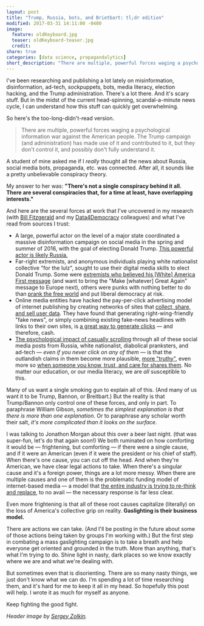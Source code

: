 ```yaml
---
layout: post
title: "Trump, Russia, bots, and Brietbart: tl;dr edition"
modified: 2017-03-31 14:11:00 -0400
image:  
  feature: oldKeyboard.jpg  
  teaser: oldKeyboard-teaser.jpg  
  credit:
share: true
categories: [data science, propagandalytics]
short_description: "There are multiple, powerful forces waging a psychological information war against the American people."
---
```


I've been researching and publishing a lot lately on misinformation, disinformation, ad-tech, sockpuppets, bots, media literacy, election hacking, and the Trump administration. There's a lot there. And it's scary stuff. But in the midst of the current head-spinning, scandal-a-minute news cycle, I can understand how this stuff can quickly get overwhelming.

So here's the too-long-didn't-read version.

> There are multiple, powerful forces waging a psychological information war against the American people. The Trump campaign (and administration) has made use of it and contributed to it, but they don't control it, and possibly don't fully understand it.

A student of mine asked me if I *really* thought all the news about Russia, social media bots, propaganda, etc. was connected. After all, it sounds like a pretty unbelievable conspiracy theory.

My answer to her was: **"There's not a single conspiracy behind it all. There are several conspiracies that, for a time at least, have overlapping interests."**

And here are the several forces at work that I've uncovered in my research (with <a href="https://twitter.com/funnymonkey" target="blank_">Bill Fitzgerald</a> and my <a href="http://datafordemocracy.org/" target="blank_">Data4Democracy</a> colleagues) and what I've read from sources I trust:

- A large, powerful actor on the level of a major state coordinated a massive disinformation campaign on social media in the spring and summer of 2016, with the goal of electing Donald Trump. <a href="https://medium.com/data-for-democracy/sockpuppets-secessionists-and-breitbart-7171b1134cd5" target="blank_">This powerful actor is likely Russia.</a>  
- Far-right extremists, and anonymous individuals playing white nationalist collective "for the lulz", sought to use their digital media skills to elect Donald Trump. Some were <a href="http://www.politico.com/magazine/story/2017/03/memes-4chan-trump-supporters-trolls-internet-214856" target="blank_">extremists who believed his [White] America First message</a> (and want to bring the "Make [whatever] Great Again" message to Europe next), others were punks with nothing better to do than <a href="https://medium.com/@DaleBeran/4chan-the-skeleton-key-to-the-rise-of-trump-624e7cb798cb" target="blank_">prank the free world</a> and put liberal democracy at risk.  
- Online media entities have hacked the pay-per-click advertising model of internet publishing by creating networks of sites that <a href="https://funnymonkey.com/2017/adtech-and-misinformation-the-middlemen-who-sell-to-all-sides" target="blank_">collect, share, and sell user data</a>. They have found that generating right-wing-friendly "fake news", or simply combining existing fake-news headlines with links to their own sites, is <a href="http://pushpullfork.com/2017/03/fake-news-adtech-misinformation/" target="blank_">a great way to generate clicks</a> ― and therefore, cash.  
- <a href="https://www.americanpressinstitute.org/publications/reports/survey-research/trust-social-media/" target="blank_">The psychological impact of casually scrolling</a> through all of these social media posts from Russia, white nationalist, diabolical pranksters, and ad-tech ― *even if you never click on any of them* ― is that the outlandish claims in them become more plausible, <a href="http://www.digitalpedagogylab.com/hybridped/truthy-lies-surreal-truths/" target="blank_">more "truthy"</a>, even more so <a href="https://www.americanpressinstitute.org/publications/reports/survey-research/trust-social-media/" target="blank_">when someone you know, trust, and care for shares them</a>. No matter our education, or our media literacy, we are *all* susceptible to this.

Many of us want a single smoking gun to explain all of this. (And many of us want it to be Trump, Bannon, or Breitbart.) But the reality is that Trump/Bannon only control one of these forces, and only in part. To paraphrase William Gibson, *sometimes the simplest explanation is that there is more than one explanation*. Or to paraphrase any scholar worth their salt, *it's more complicated than it looks on the surface*.

I was talking to Jonathon Morgan about this over a beer last night. (that was super-fun, let's do that again soon!) We both ruminated on how comforting it would be ― frightening, but comforting ― if there were a single cause, and if it were an American (even if it were the president or his chief of staff). When there's one cause, you can cut off the head. And when they're American, we have clear legal actions to take. When there's a singular cause and it's a foreign power, things are a lot more messy. When there are multiple causes and one of them is the problematic funding model of internet-based media ― a model that <a href="https://blog.medium.com/renewing-mediums-focus-98f374a960be" target="blank_">the entire industry is trying to re-think and replace</a>, to no avail ― the necessary response is far less clear.

Even more frightening is that all of these root causes capitalize (literally) on the loss of America's collective grip on reality. **Gaslighting is their business model.**

There are actions we can take. (And I'll be posting in the future about some of those actions being taken by groups I'm working with.) But the first step in combating a mass gaslighting campaign is to take a breath and help everyone get oriented and grounded in the truth. More than anything, that's what I'm trying to do. Shine light in nasty, dark places so we know exactly where we are and what we're dealing with.

But sometimes even that is disorienting. There are so many nasty things, we just don't know what we can do. I'm spending a lot of time researching them, and it's hard for me to keep it all in my head. So hopefully this post will help. I wrote it as much for myself as anyone.

Keep fighting the good fight.

<i>Header image by <a href="https://unsplash.com/photos/E0Spm6XXn2Y" target="blank_">Sergey Zolkin</a>.</i>
